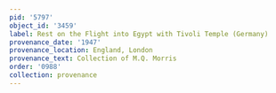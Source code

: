 ```yaml
---
pid: '5797'
object_id: '3459'
label: Rest on the Flight into Egypt with Tivoli Temple (Germany)
provenance_date: '1947'
provenance_location: England, London
provenance_text: Collection of M.Q. Morris
order: '0988'
collection: provenance
---
```

